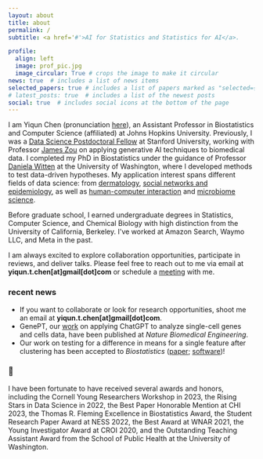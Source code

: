 ```yaml
---
layout: about
title: about
permalink: /
subtitle: <a href='#'>AI for Statistics and Statistics for AI</a>.

profile:
  align: left
  image: prof_pic.jpg
  image_circular: True # crops the image to make it circular
news: true  # includes a list of news items
selected_papers: true # includes a list of papers marked as "selected={true}"
# latest_posts: true  # includes a list of the newest posts
social: true  # includes social icons at the bottom of the page
---
```


I am Yiqun Chen (pronunciation [here](./assets/audio/yiqunchen_name_recording.mp3)), an Assistant Professor in Biostatistics and Computer Science (affiliated) at Johns Hopkins University. Previously, I was a [Data Science Postdoctoral Fellow](https://datascience.stanford.edu/programs/data-science-fellows) at Stanford University, working with Professor [James Zou](https://www.james-zou.com/) on applying generative AI techniques to biomedical data. I completed my PhD in Biostatistics under the guidance of Professor [Daniela Witten](https://www.danielawitten.com/) at the University of Washington, where I developed methods to test data-driven hypotheses. My application interest spans different fields of data science: from [dermatology](https://jamanetwork.com/journals/jamadermatology/article-abstract/2820188), [social networks and epidemiology](https://journals.lww.com/epidem/abstract/2021/07000/social_networks_and_hiv_care_outcomes_in_rural.12.aspx), as well as [human-computer interaction](https://dl.acm.org/doi/full/10.1145/3544548.3581122) and [microbiome science](https://elifesciences.org/reviewed-preprints/89862).

Before graduate school, I earned undergraduate degrees in Statistics, Computer Science, and Chemical Biology with high distinction from the University of California, Berkeley. I've worked at Amazon Search, Waymo LLC, and Meta in the past. 

I am always excited to explore collaboration opportunities, participate in reviews, and deliver talks. Please feel free to reach out to me via email at **yiqun.t.chen[at]gmail[dot]com** or schedule a [meeting](https://calendly.com/yiqunchen) with me.


### recent news
- If you want to collaborate or look for research opportunities, shoot me an email at **yiqun.t.chen[at]gmail[dot]com**.
- GenePT, our [work](https://www.nature.com/articles/s41551-024-01284-6) on applying ChatGPT to analyze single-cell genes and cells data, have been published at *Nature Biomedical Engineering*.
- Our work on testing for a difference in means for a single feature after clustering has been accepted to *Biostatistics* ([paper](https://academic.oup.com/biostatistics/article-abstract/26/1/kxae046/7935381); [software](https://yiqunchen.github.io/CADET/))! 


### 🎉 
I have been fortunate to have received several awards and honors, including the Cornell Young Researchers Workshop in 2023, the Rising Stars in Data Science in 2022, the Best Paper Honorable Mention at CHI 2023, the Thomas R. Fleming Excellence in Biostatistics Award, the Student Research Paper Award at NESS 2022, the Best Award at WNAR 2021, the Young Investigator Award at CROI 2020, and the Outstanding Teaching Assistant Award from the School of Public Health at the University of Washington.


